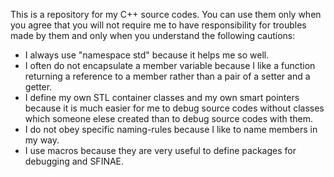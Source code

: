 This is a repository for my C++ source codes. You can use them only when you agree that you will not require me to have responsibility for troubles made by them and only when you understand the following cautions:
- I always use "namespace std" because it helps me so well.
- I often do not encapsulate a member variable because I like a function returning a reference to a member rather than a pair of a setter and a getter.
- I define my own STL container classes and my own smart pointers because it is much easier for me to debug source codes without classes which someone elese created than to debug source codes with them.
- I do not obey specific naming-rules because I like to name members in my way.
- I use macros because they are very useful to define packages for debugging and SFINAE.
